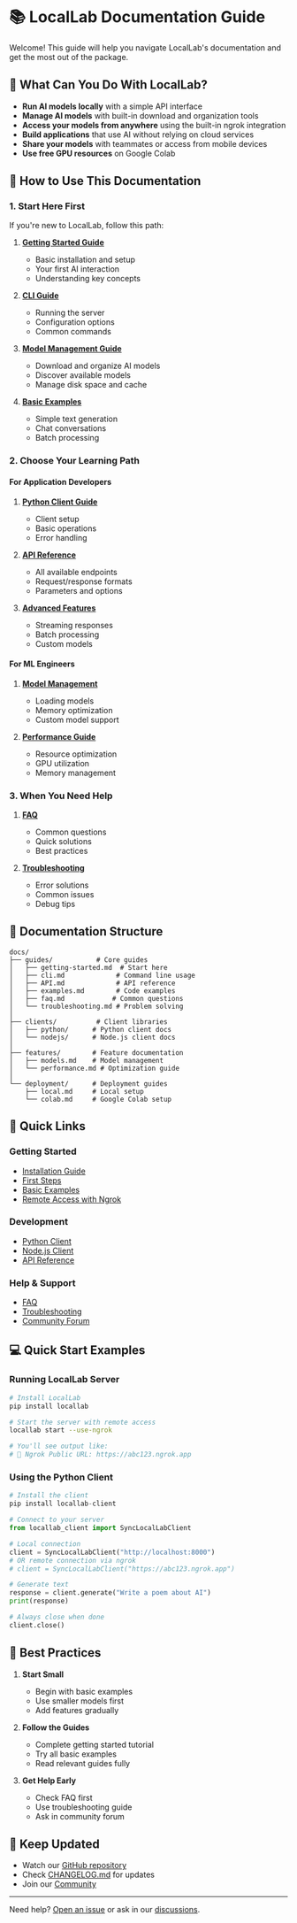 # 📚 LocalLab Documentation Guide

Welcome! This guide will help you navigate LocalLab's documentation and get the most out of the package.

## 🚀 What Can You Do With LocalLab?

- **Run AI models locally** with a simple API interface
- **Manage AI models** with built-in download and organization tools
- **Access your models from anywhere** using the built-in ngrok integration
- **Build applications** that use AI without relying on cloud services
- **Share your models** with teammates or access from mobile devices
- **Use free GPU resources** on Google Colab

## 🎯 How to Use This Documentation

### 1. Start Here First

If you're new to LocalLab, follow this path:

1. **[Getting Started Guide](./guides/getting-started.md)**

   - Basic installation and setup
   - Your first AI interaction
   - Understanding key concepts

2. **[CLI Guide](./guides/cli.md)**

   - Running the server
   - Configuration options
   - Common commands

3. **[Model Management Guide](./guides/model-management.md)**

   - Download and organize AI models
   - Discover available models
   - Manage disk space and cache

4. **[Basic Examples](./guides/examples.md)**
   - Simple text generation
   - Chat conversations
   - Batch processing

### 2. Choose Your Learning Path

#### For Application Developers

1. **[Python Client Guide](./clients/python/README.md)**

   - Client setup
   - Basic operations
   - Error handling

2. **[API Reference](./guides/API.md)**

   - All available endpoints
   - Request/response formats
   - Parameters and options

3. **[Advanced Features](./guides/advanced.md)**
   - Streaming responses
   - Batch processing
   - Custom models

#### For ML Engineers

1. **[Model Management](./features/models.md)**

   - Loading models
   - Memory optimization
   - Custom model support

2. **[Performance Guide](./features/performance.md)**
   - Resource optimization
   - GPU utilization
   - Memory management

### 3. When You Need Help

1. **[FAQ](./guides/faq.md)**

   - Common questions
   - Quick solutions
   - Best practices

2. **[Troubleshooting](./guides/troubleshooting.md)**
   - Error solutions
   - Common issues
   - Debug tips

## 📂 Documentation Structure

```
docs/
├── guides/           # Core guides
│   ├── getting-started.md  # Start here
│   ├── cli.md             # Command line usage
│   ├── API.md             # API reference
│   ├── examples.md        # Code examples
│   ├── faq.md            # Common questions
│   └── troubleshooting.md # Problem solving
│
├── clients/          # Client libraries
│   ├── python/      # Python client docs
│   └── nodejs/      # Node.js client docs
│
├── features/        # Feature documentation
│   ├── models.md    # Model management
│   └── performance.md # Optimization guide
│
└── deployment/      # Deployment guides
    ├── local.md     # Local setup
    └── colab.md     # Google Colab setup
```

## 🚀 Quick Links

### Getting Started

- [Installation Guide](./guides/getting-started.md#installation)
- [First Steps](./guides/getting-started.md#first-steps)
- [Basic Examples](./guides/examples.md)
- [Remote Access with Ngrok](./features/models.md#remote-access-with-ngrok)

### Development

- [Python Client](./clients/python/README.md)
- [Node.js Client](./clients/nodejs/README.md)
- [API Reference](./guides/API.md)

### Help & Support

- [FAQ](./guides/faq.md)
- [Troubleshooting](./guides/troubleshooting.md)
- [Community Forum](https://github.com/UtkarshTheDev/LocalLab/discussions)

## 💻 Quick Start Examples

### Running LocalLab Server

```bash
# Install LocalLab
pip install locallab

# Start the server with remote access
locallab start --use-ngrok

# You'll see output like:
# 🚀 Ngrok Public URL: https://abc123.ngrok.app
```

### Using the Python Client

```python
# Install the client
pip install locallab-client

# Connect to your server
from locallab_client import SyncLocalLabClient

# Local connection
client = SyncLocalLabClient("http://localhost:8000")
# OR remote connection via ngrok
# client = SyncLocalLabClient("https://abc123.ngrok.app")

# Generate text
response = client.generate("Write a poem about AI")
print(response)

# Always close when done
client.close()
```

## 🌟 Best Practices

1. **Start Small**

   - Begin with basic examples
   - Use smaller models first
   - Add features gradually

2. **Follow the Guides**

   - Complete getting started tutorial
   - Try all basic examples
   - Read relevant guides fully

3. **Get Help Early**
   - Check FAQ first
   - Use troubleshooting guide
   - Ask in community forum

## 🔄 Keep Updated

- Watch our [GitHub repository](https://github.com/UtkarshTheDev/LocalLab)
- Check [CHANGELOG.md](../CHANGELOG.md) for updates
- Join our [Community](https://github.com/UtkarshTheDev/LocalLab/discussions)

---

Need help? [Open an issue](https://github.com/UtkarshTheDev/LocalLab/issues) or ask in our [discussions](https://github.com/UtkarshTheDev/LocalLab/discussions).
